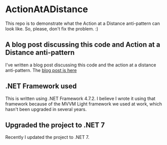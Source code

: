 # ActionAtADistance
This repo is to demonstrate what the Action at a Distance anti-pattern can look like. So, please, don't fix the problem. :)

## A blog post discussing this code and Action at a Distance anti-pattern
I've written a blog post discussing this code and the action at a distance anti-pattern. The [blog post is here](https://rodathome.wordpress.com/2020/02/22/the-action-at-a-distance-anti-pattern/)

## .NET Framework used
This is written using .NET Framework 4.7.2. I believe I wrote it using that framework because of the MVVM Light framework we used at work, which hasn't been upgraded in several years.

## Upgraded the project to .NET 7
Recently I updated the project to .NET 7.

